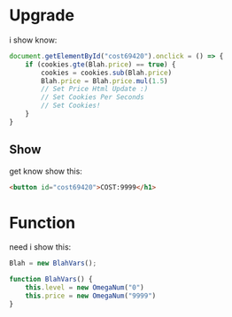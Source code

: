 # Upgrade
i show know:
```js 
document.getElementById("cost69420").onclick = () => {
    if (cookies.gte(Blah.price) == true) {
        cookies = cookies.sub(Blah.price)
        Blah.price = Blah.price.mul(1.5)
        // Set Price Html Update :)
        // Set Cookies Per Seconds
        // Set Cookies!
    }
}
```

## Show
get know show this:
```html
<button id="cost69420">COST:9999</h1>
```

# Function
need i show this:
```js 
Blah = new BlahVars();

function BlahVars() {
    this.level = new OmegaNum("0")
    this.price = new OmegaNum("9999")
}
```